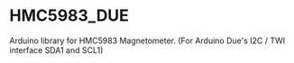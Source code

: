 # HMC5983_DUE
Arduino library for HMC5983 Magnetometer. (For Arduino Due's I2C / TWI interface SDA1 and SCL1)
